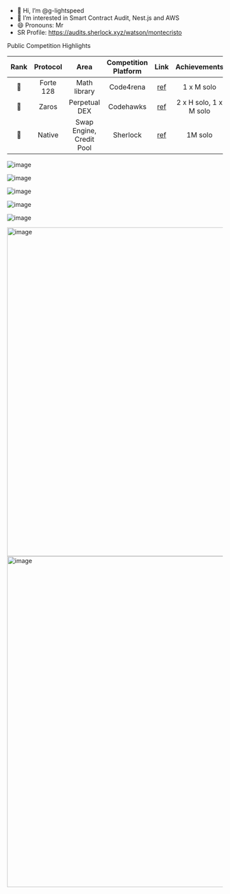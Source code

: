 - 👋 Hi, I’m @g-lightspeed
- 👀 I’m interested in Smart Contract Audit, Nest.js and AWS
- 😄 Pronouns: Mr
- SR Profile: https://audits.sherlock.xyz/watson/montecristo

Public Competition Highlights

| Rank | Protocol | Area| Competition Platform | Link | Achievements |
|:-----:|:----:|:--:|:------------------------:|:---:|:-----------:|
|🥇|Forte 128|Math library|Code4rena|[ref](https://code4rena.com/audits/2025-03-forte-float128-solidity-library) |1 x M solo|
|🥇|Zaros|Perpetual DEX|Codehawks|[ref](https://codehawks.cyfrin.io/contests/cm60h7a380000k66h6knt2vtl) |2 x H solo, 1 x M solo|
|🥈 |Native|Swap Engine, Credit Pool|Sherlock|[ref](https://audits.sherlock.xyz/contests/971)|1M solo|

![image](https://github.com/user-attachments/assets/1eccec34-4e2f-47e9-96f8-17cb099cb875)

![image](https://github.com/user-attachments/assets/83684229-1b1a-41b7-a399-9f95cbc3dc5b)

![image](https://imagedelivery.net/wtv4_V7VzVsxpAFaxzmpbw/79bc5f93-bf48-41df-c9c9-f42cf67f0600/public)

![image](https://github.com/user-attachments/assets/76bd5d74-8082-45fd-a724-955b6ed31596)

![image](https://github.com/user-attachments/assets/a9574891-786b-414f-a8bf-662e922205e8)

<img width="768" height="768" alt="image" src="https://github.com/user-attachments/assets/60856a10-ed02-45e5-8fe8-ee2197c2e43d" />

<img width="773" height="773" alt="image" src="https://github.com/user-attachments/assets/502d4758-63e4-4059-ae84-e643835a0af6" />


<!---
g-lightspeed/g-lightspeed is a ✨ special ✨ repository because its `README.md` (this file) appears on your GitHub profile.
You can click the Preview link to take a look at your changes.
--->
